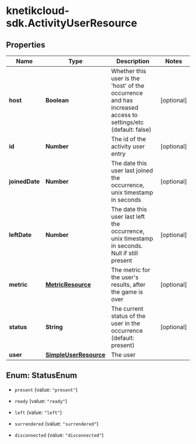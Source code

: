 # knetikcloud-sdk.ActivityUserResource

## Properties
Name | Type | Description | Notes
------------ | ------------- | ------------- | -------------
**host** | **Boolean** | Whether this user is the &#39;host&#39; of the occurrence and has increased access to settings/etc (default: false) | [optional] 
**id** | **Number** | The id of the activity user entry | [optional] 
**joinedDate** | **Number** | The date this user last joined the occurrence, unix timestamp in seconds | [optional] 
**leftDate** | **Number** | The date this user last left the occurrence, unix timestamp in seconds. Null if still present | [optional] 
**metric** | [**MetricResource**](MetricResource.md) | The metric for the user&#39;s results, after the game is over | [optional] 
**status** | **String** | The current status of the user in the occurrence (default: present) | [optional] 
**user** | [**SimpleUserResource**](SimpleUserResource.md) | The user | 


<a name="StatusEnum"></a>
## Enum: StatusEnum


* `present` (value: `"present"`)

* `ready` (value: `"ready"`)

* `left` (value: `"left"`)

* `surrendered` (value: `"surrendered"`)

* `disconnected` (value: `"disconnected"`)




